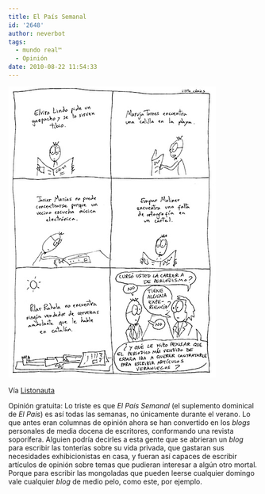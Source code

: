 ```yaml
---
title: El País Semanal
id: '2648'
author: neverbot
tags:
  - mundo real™
  - Opinión
date: 2010-08-22 11:54:33
---
```


![201008221148.jpg](./el-pais-semanal/201008221148.jpg)

Vía [Listonauta](http://listo.tumblr.com/post/989235306/verano)

Opinión gratuita: Lo triste es que _El País Semanal_ (el suplemento dominical de _El País_) es así todas las semanas, no únicamente durante el verano. Lo que antes eran columnas de opinión ahora se han convertido en los _blogs_ personales de media docena de escritores, conformando una revista soporífera. Alguien podría decirles a esta gente que se abrieran un _blog_ para escribir las tonterías sobre su vida privada, que gastaran sus necesidades exhibicionistas en casa, y fueran así capaces de escribir artículos de opinión sobre temas que pudieran interesar a algún otro mortal. Porque para escribir las mongoladas que pueden leerse cualquier domingo vale cualquier _blog_ de medio pelo, como este, por ejemplo.